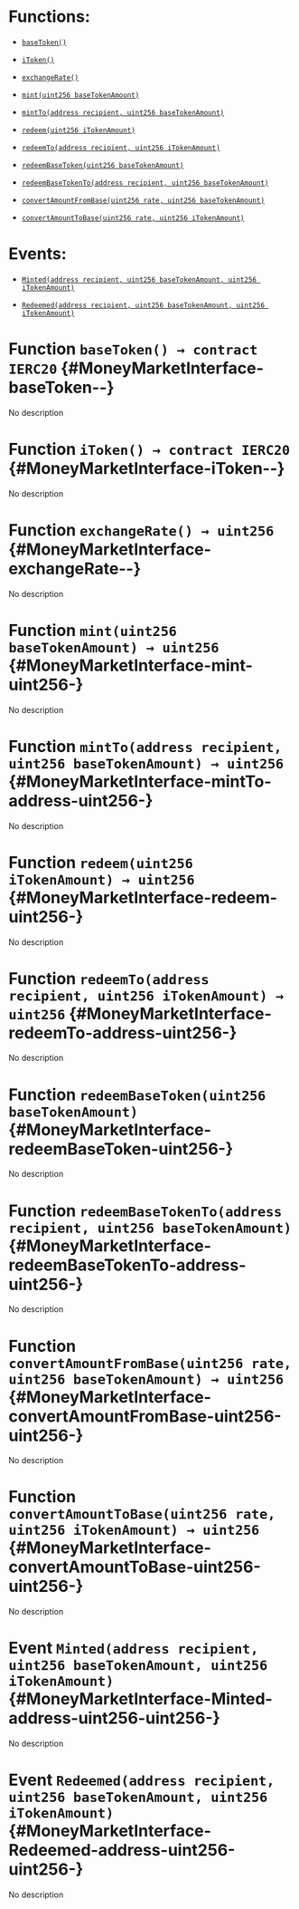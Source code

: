 # Functions:

- [`baseToken()`](#MoneyMarketInterface-baseToken--)

- [`iToken()`](#MoneyMarketInterface-iToken--)

- [`exchangeRate()`](#MoneyMarketInterface-exchangeRate--)

- [`mint(uint256 baseTokenAmount)`](#MoneyMarketInterface-mint-uint256-)

- [`mintTo(address recipient, uint256 baseTokenAmount)`](#MoneyMarketInterface-mintTo-address-uint256-)

- [`redeem(uint256 iTokenAmount)`](#MoneyMarketInterface-redeem-uint256-)

- [`redeemTo(address recipient, uint256 iTokenAmount)`](#MoneyMarketInterface-redeemTo-address-uint256-)

- [`redeemBaseToken(uint256 baseTokenAmount)`](#MoneyMarketInterface-redeemBaseToken-uint256-)

- [`redeemBaseTokenTo(address recipient, uint256 baseTokenAmount)`](#MoneyMarketInterface-redeemBaseTokenTo-address-uint256-)

- [`convertAmountFromBase(uint256 rate, uint256 baseTokenAmount)`](#MoneyMarketInterface-convertAmountFromBase-uint256-uint256-)

- [`convertAmountToBase(uint256 rate, uint256 iTokenAmount)`](#MoneyMarketInterface-convertAmountToBase-uint256-uint256-)

# Events:

- [`Minted(address recipient, uint256 baseTokenAmount, uint256 iTokenAmount)`](#MoneyMarketInterface-Minted-address-uint256-uint256-)

- [`Redeemed(address recipient, uint256 baseTokenAmount, uint256 iTokenAmount)`](#MoneyMarketInterface-Redeemed-address-uint256-uint256-)

# Function `baseToken() → contract IERC20` {#MoneyMarketInterface-baseToken--}

No description

# Function `iToken() → contract IERC20` {#MoneyMarketInterface-iToken--}

No description

# Function `exchangeRate() → uint256` {#MoneyMarketInterface-exchangeRate--}

No description

# Function `mint(uint256 baseTokenAmount) → uint256` {#MoneyMarketInterface-mint-uint256-}

No description

# Function `mintTo(address recipient, uint256 baseTokenAmount) → uint256` {#MoneyMarketInterface-mintTo-address-uint256-}

No description

# Function `redeem(uint256 iTokenAmount) → uint256` {#MoneyMarketInterface-redeem-uint256-}

No description

# Function `redeemTo(address recipient, uint256 iTokenAmount) → uint256` {#MoneyMarketInterface-redeemTo-address-uint256-}

No description

# Function `redeemBaseToken(uint256 baseTokenAmount)` {#MoneyMarketInterface-redeemBaseToken-uint256-}

No description

# Function `redeemBaseTokenTo(address recipient, uint256 baseTokenAmount)` {#MoneyMarketInterface-redeemBaseTokenTo-address-uint256-}

No description

# Function `convertAmountFromBase(uint256 rate, uint256 baseTokenAmount) → uint256` {#MoneyMarketInterface-convertAmountFromBase-uint256-uint256-}

No description

# Function `convertAmountToBase(uint256 rate, uint256 iTokenAmount) → uint256` {#MoneyMarketInterface-convertAmountToBase-uint256-uint256-}

No description

# Event `Minted(address recipient, uint256 baseTokenAmount, uint256 iTokenAmount)` {#MoneyMarketInterface-Minted-address-uint256-uint256-}

No description

# Event `Redeemed(address recipient, uint256 baseTokenAmount, uint256 iTokenAmount)` {#MoneyMarketInterface-Redeemed-address-uint256-uint256-}

No description
